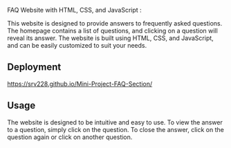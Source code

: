 FAQ Website with HTML, CSS, and JavaScript : 


This website is designed to provide answers to frequently asked questions. The homepage contains a list of questions, and clicking on a question will reveal its answer. The website is built using HTML, CSS, and JavaScript, and can be easily customized to suit your needs.

## Deployment


https://srv228.github.io/Mini-Project-FAQ-Section/


## Usage

The website is designed to be intuitive and easy to use. To view the answer to a question, simply click on the question. To close the answer, click on the question again or click on another question.
